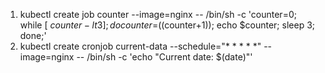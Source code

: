1. kubectl create job counter --image=nginx -- /bin/sh -c 'counter=0; while [ $counter -lt 3 ]; do counter=$((counter+1)); echo $counter; sleep 3; done;'
2. kubectl create cronjob current-data --schedule="* * * * *" --image=nginx -- /bin/sh -c 'echo "Current date: $(date)"'
